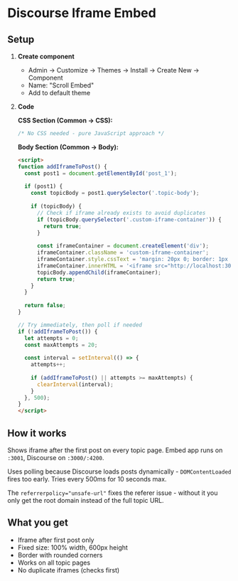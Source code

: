 # Discourse Iframe Embed

## Setup

1. **Create component**
   - Admin → Customize → Themes → Install → Create New → Component
   - Name: "Scroll Embed"
   - Add to default theme

2. **Code**
   
   **CSS Section (Common → CSS):**
   ```css
   /* No CSS needed - pure JavaScript approach */
   ```

   **Body Section (Common → Body):**
   ```html
   <script>
   function addIframeToPost() {
     const post1 = document.getElementById('post_1');
     
     if (post1) {
       const topicBody = post1.querySelector('.topic-body');
       
       if (topicBody) {
         // Check if iframe already exists to avoid duplicates
         if (topicBody.querySelector('.custom-iframe-container')) {
           return true;
         }
         
         const iframeContainer = document.createElement('div');
         iframeContainer.className = 'custom-iframe-container';
         iframeContainer.style.cssText = 'margin: 20px 0; border: 1px solid #ddd; border-radius: 5px; padding: 10px; background: white;';
         iframeContainer.innerHTML = '<iframe src="http://localhost:3001/embed/source" width="100%" height="600" frameborder="0" referrerpolicy="unsafe-url" title="Negation-Game Source Embed"></iframe>';
         topicBody.appendChild(iframeContainer);
         return true;
       }
     }
     
     return false;
   }

   // Try immediately, then poll if needed
   if (!addIframeToPost()) {
     let attempts = 0;
     const maxAttempts = 20;
     
     const interval = setInterval(() => {
       attempts++;
       
       if (addIframeToPost() || attempts >= maxAttempts) {
         clearInterval(interval);
       }
     }, 500);
   }
   </script>
   ```

## How it works

Shows iframe after the first post on every topic page. Embed app runs on `:3001`, Discourse on `:3000/:4200`.

Uses polling because Discourse loads posts dynamically - `DOMContentLoaded` fires too early. Tries every 500ms for 10 seconds max.

The `referrerpolicy="unsafe-url"` fixes the referer issue - without it you only get the root domain instead of the full topic URL.

## What you get

- Iframe after first post only
- Fixed size: 100% width, 600px height  
- Border with rounded corners
- Works on all topic pages
- No duplicate iframes (checks first) 